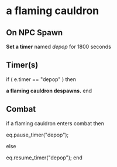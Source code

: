 # a flaming cauldron


## On NPC Spawn

**Set a timer** named *depop* for 1800 seconds


## Timer(s)

if ( e.timer == "depop" ) then


**a flaming cauldron despawns.**
end



## Combat

if  a flaming cauldron enters combat  then


eq.pause_timer("depop");

else


eq.resume_timer("depop");
end
